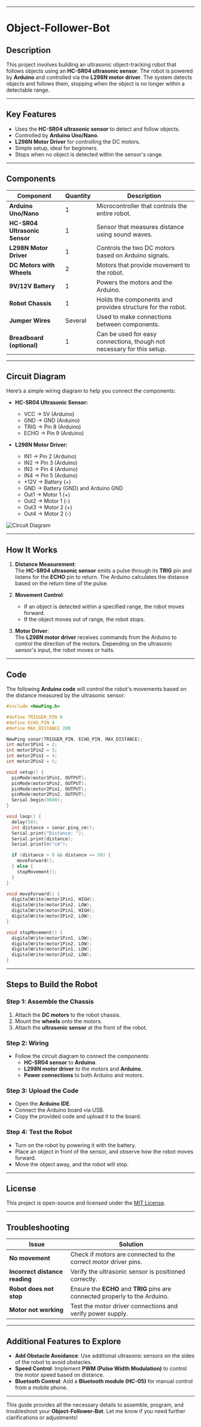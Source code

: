 

---

# **Object-Follower-Bot**

## **Description**  
This project involves building an ultrasonic object-tracking robot that follows objects using an **HC-SR04 ultrasonic sensor**. The robot is powered by **Arduino** and controlled via the **L298N motor driver**. The system detects objects and follows them, stopping when the object is no longer within a detectable range.

---

## **Key Features**
- Uses the **HC-SR04 ultrasonic sensor** to detect and follow objects.
- Controlled by **Arduino Uno/Nano**.
- **L298N Motor Driver** for controlling the DC motors.
- Simple setup, ideal for beginners.
- Stops when no object is detected within the sensor's range.

---

## **Components**

| **Component**            | **Quantity** | **Description**                                                        |
|--------------------------|--------------|------------------------------------------------------------------------|
| **Arduino Uno/Nano**      | 1            | Microcontroller that controls the entire robot.                        |
| **HC-SR04 Ultrasonic Sensor** | 1            | Sensor that measures distance using sound waves.                       |
| **L298N Motor Driver**    | 1            | Controls the two DC motors based on Arduino signals.                  |
| **DC Motors with Wheels** | 2            | Motors that provide movement to the robot.                             |
| **9V/12V Battery**        | 1            | Powers the motors and the Arduino.                                    |
| **Robot Chassis**         | 1            | Holds the components and provides structure for the robot.            |
| **Jumper Wires**          | Several      | Used to make connections between components.                           |
| **Breadboard (optional)** | 1            | Can be used for easy connections, though not necessary for this setup. |

---

## **Circuit Diagram**

Here’s a simple wiring diagram to help you connect the components:

- **HC-SR04 Ultrasonic Sensor:**
  - VCC → 5V (Arduino)
  - GND → GND (Arduino)
  - TRIG → Pin 8 (Arduino)
  - ECHO → Pin 9 (Arduino)

- **L298N Motor Driver:**
  - IN1 → Pin 2 (Arduino)
  - IN2 → Pin 3 (Arduino)
  - IN3 → Pin 4 (Arduino)
  - IN4 → Pin 5 (Arduino)
  - +12V → Battery (+)
  - GND → Battery (GND) and Arduino GND
  - Out1 → Motor 1 (+)
  - Out2 → Motor 1 (-)
  - Out3 → Motor 2 (+)
  - Out4 → Motor 2 (-)

![Circuit Diagram](bc73a4459ed72e0fd610fc38d6ad5bac41d54028_2_690x410.jpeg)

---

## **How It Works**
1. **Distance Measurement**:  
   The **HC-SR04 ultrasonic sensor** emits a pulse through its **TRIG** pin and listens for the **ECHO** pin to return. The Arduino calculates the distance based on the return time of the pulse.
   
2. **Movement Control**:  
   - If an object is detected within a specified range, the robot moves forward.
   - If the object moves out of range, the robot stops.

3. **Motor Driver**:  
   The **L298N motor driver** receives commands from the Arduino to control the direction of the motors. Depending on the ultrasonic sensor's input, the robot moves or halts.

---

## **Code**

The following **Arduino code** will control the robot's movements based on the distance measured by the ultrasonic sensor:

```cpp
#include <NewPing.h>

#define TRIGGER_PIN 8
#define ECHO_PIN 9
#define MAX_DISTANCE 200

NewPing sonar(TRIGGER_PIN, ECHO_PIN, MAX_DISTANCE);
int motor1Pin1 = 2; 
int motor1Pin2 = 3;
int motor2Pin1 = 4; 
int motor2Pin2 = 5;

void setup() {
  pinMode(motor1Pin1, OUTPUT);
  pinMode(motor1Pin2, OUTPUT);
  pinMode(motor2Pin1, OUTPUT);
  pinMode(motor2Pin2, OUTPUT);
  Serial.begin(9600);
}

void loop() {
  delay(50);
  int distance = sonar.ping_cm();
  Serial.print("Distance: ");
  Serial.print(distance);
  Serial.println("cm");

  if (distance > 0 && distance <= 50) {
    moveForward();
  } else {
    stopMovement();
  }
}

void moveForward() {
  digitalWrite(motor1Pin1, HIGH);
  digitalWrite(motor1Pin2, LOW);
  digitalWrite(motor2Pin1, HIGH);
  digitalWrite(motor2Pin2, LOW);
}

void stopMovement() {
  digitalWrite(motor1Pin1, LOW);
  digitalWrite(motor1Pin2, LOW);
  digitalWrite(motor2Pin1, LOW);
  digitalWrite(motor2Pin2, LOW);
}
```

---

## **Steps to Build the Robot**

### **Step 1: Assemble the Chassis**
1. Attach the **DC motors** to the robot chassis.
2. Mount the **wheels** onto the motors.
3. Attach the **ultrasonic sensor** at the front of the robot.

### **Step 2: Wiring**
- Follow the circuit diagram to connect the components:
  - **HC-SR04 sensor** to **Arduino**.
  - **L298N motor driver** to the motors and **Arduino**.
  - **Power connections** to both Arduino and motors.

### **Step 3: Upload the Code**
- Open the **Arduino IDE**.
- Connect the Arduino board via USB.
- Copy the provided code and upload it to the board.

### **Step 4: Test the Robot**
- Turn on the robot by powering it with the battery.
- Place an object in front of the sensor, and observe how the robot moves forward.
- Move the object away, and the robot will stop.

---

## **License**
This project is open-source and licensed under the [MIT License](LICENSE).

---

## **Troubleshooting**

| **Issue**                | **Solution**                                                       |
|--------------------------|---------------------------------------------------------------------|
| **No movement**           | Check if motors are connected to the correct motor driver pins.   |
| **Incorrect distance reading** | Verify the ultrasonic sensor is positioned correctly. |
| **Robot does not stop**   | Ensure the **ECHO** and **TRIG** pins are connected properly to the Arduino. |
| **Motor not working**     | Test the motor driver connections and verify power supply.       |

---

## **Additional Features to Explore**
- **Add Obstacle Avoidance**: Use additional ultrasonic sensors on the sides of the robot to avoid obstacles.
- **Speed Control**: Implement **PWM (Pulse Width Modulation)** to control the motor speed based on distance.
- **Bluetooth Control**: Add a **Bluetooth module (HC-05)** for manual control from a mobile phone.

---

This guide provides all the necessary details to assemble, program, and troubleshoot your **Object-Follower-Bot**. Let me know if you need further clarifications or adjustments!
